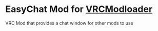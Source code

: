 # EasyChat Mod for [VRCModloader](https://github.com/Slaynash/VRCModLoader)
VRC Mod that provides a chat window for other mods to use
